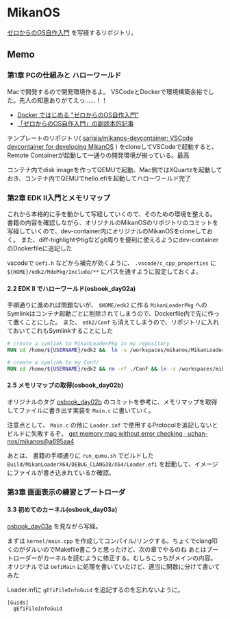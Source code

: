 # MikanOS

[ゼロからのOS自作入門](https://zero.osdev.jp/) を写経するリポジトリ。

## Memo

### 第1章 PCの仕組みと ハローワールド

Macで開発するので開発環境作るよ。
VSCodeとDockerで環境構築余裕でした。先人の知恵ありがてえっ……！！

- [Docker ではじめる "ゼロからのOS自作入門"](https://zenn.dev/sarisia/articles/6b57ea835344b6)
- [「ゼロからのOS自作入門」の副読本的記事](https://zenn.dev/karaage0703/articles/1bdb8930182c6c)

テンプレートのリポジトリ( [sarisia/mikanos\-devcontainer: VSCode devcontainer for developing MikanOS](https://github.com/sarisia/mikanos-devcontainer) ) をcloneしてVSCodeで起動すると、Remote Containerが起動して一通りの開発環境が揃っている。最高

コンテナ内でdisk imageを作ってQEMUで起動、Mac側ではXQuartzを起動しておき、コンテナ内でQEMUでhello.efiを起動してハローワールド完了

### 第2章 EDK II入門とメモリマップ

これから本格的に手を動かして写経していくので、そのための環境を整える。
書籍の内容を確認しながら、オリジナルのMikanOSのリポジトリのコミットを写経していくので、dev-container内にオリジナルのMikanOSをcloneしておく。
また、diff-highlightやtigなどgit周りを便利に使えるようにdev-containerのDockerfileに追記した

vscodeで `Uefi.h` などから補完が効くように、 `.vscode/c_cpp_properties` に `${HOME}/edk2/MdePkg/Include/**` にパスを通すように設定しておくよ。

#### 2.2 EDK II でハローワールド(osbook_day02a)

手順通りに進めれば問題ないが、 `$HOME/edk2` に作る `MikanLoaderPkg` へのSymlinkはコンテナ起動ごとに削除されてしまうので、Dockerfile内で先に作って置くことにした。
また、 `edk2/Conf` も消えてしまうので、リポジトリに入れておいてこれもSymlinkすることにした

```Dockerfile
# create a symlink to MikanLoaderPkg in my repository
RUN cd /home/${USERNAME}/edk2 &&  ln -s /workspaces/mikanos/MikanLoaderPkg ./

# create a symlink to my Conf/
RUN cd /home/${USERNAME}/edk2 && rm -rf ./Conf && ln -s /workspaces/mikanos/edk2/Conf ./

```

#### 2.5 メモリマップの取得(osbook_day02b)

オリジナルのタグ [osbook_day02b](https://github.com/uchan-nos/mikanos/tree/osbook_day02b) のコミットを参考に、メモリマップを取得してファイルに書き出す実装を `Main.c` に書いていく。

注意点として、 `Main.c` の他に `Loader.inf` で使用するProtocolを追記しないとビルドに失敗するぞ。
[get memory map without error checking · uchan\-nos/mikanos@a695aa4](https://github.com/uchan-nos/mikanos/commit/a695aa4c2b43f1edd45cbca6e05b0bb3da72bf58#diff-42d8ec170a53cc42f50f259e3420e36b4ea931bc7b0ba917e3f122bf7e95d033R24-R26)

あとは、 書籍の手順通りに `run_qumu.sh` でビルドした `Build/MikanLoaderX64/DEBUG_CLANG38/X64/Loader.efi` を起動して、イメージにファイルが書き込まれているか確認。

### 第3章 画面表示の練習とブートローダ

#### 3.3 初めてのカーネル(osbook_day03a)

[osbook_day03a](https://github.com/uchan-nos/mikanos/tree/osbook_day03a) を見ながら写経。

まずは `kernel/main.cpp` を作成してコンパイル/リンクする。ちょくでclang叩くのがダルいのでMakefile書こうと思ったけど、次の章でやるのね
あとはブートローダーがカーネルを読むように修正する。むしろこっちがメインの内容。
オリジナルでは `UefiMain` に処理を書いていたけど、適当に関数に分けて書いてみた

Loader.infに `gEfiFileInfoGuid` を追記するのを忘れないように。

```
[Guids]
  gEfiFileInfoGuid
```
